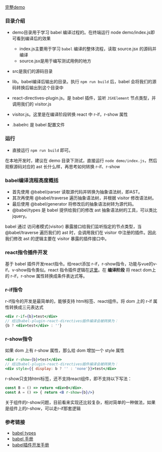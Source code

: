 [完整demo](https://github.com/lizuncong/babel-plugin-react-directives)
### 目录介绍
- demo目录用于学习 babel 编译过程的。在终端运行 node demo/index.js即可看到编译后的效果
  + index.js主要用于学习 `babel` 编译的整体流程，读取 source.jsx 的源码并编译
  + source.jsx是用于编写测试用例的地方

- src是我们的源码目录
- lib。babel编译后输出的目录。执行 `npm run build` 后，babel 会将我们的源码转换后输出到这个目录中
- react-directives-plugin.js。是 babel 插件，监听 `JSXElement` 节点类型，并调用我们的 visitor.js 
- visitor.js。这里是在编译阶段转换 react 中 r-if，r-show 属性
- .babelrc 是 babel 配置文件

### 运行
- 直接运行 `npm run build` 即可。

在本地开发时，建议在 demo 目录下测试，直接运行 `node demo/index.js`，然后观察源码对应的 ast 长什么样，再思考如何转换 r-if、r-show

### babel编译流程高度概括
- 首先使用 @babel/parser 读取源代码并转换为抽象语法树，即AST。
- 其次再使用 @babel/traverse 遍历抽象语法树，并根据 visitor 修改语法树。
- 最后使用 @babel/generator 将修改后的抽象语法树转为源代码。
- @babel/types 是 babel 提供给我们的修改 ast 抽象语法树的工具，可以类比 jquery。

babel 通过 访问者模式(visitor) 暴露接口给我们监听指定的节点类型，当 @babel/traverse 遍历我们的 ast 时，会调用我们在 visitor 中注册的插件。因此我们修改 ast 的逻辑主要在 visitor 暴露的插件接口中。


### react指令插件开发
基于 babel 插件开发react指令。给react添加 r-if，r-show指令，功能与vue的v-if，v-show指令类似。react 指令插件逻辑在[这里](https://github.com/lizuncong/babel-plugin-react-directives/blob/master/visitor.js)。在 **编译阶段** 将 react dom上的 r-if，r-show 属性转换成条件表达式等。

### r-if指令
r-if指令的开发是最简单的，能够支持 html标签、react组件。将 dom 上的 r-if 属性转换成三元表达式
```jsx
<div r-if={b}>test</div>
// 经过babel-plugin-react-directives插件编译会被转换为：
{b ? <div>test</div> : ''}
```

### r-show指令
如果 dom 上有 r-show 属性，那么给 dom 增加一个 style 属性
```jsx
<div r-show={b}>test</div>
// 经过babel-plugin-react-directives插件编译会被转换为：
<div style={{ display: b ? '' : 'none'}}>test</div>
```
r-show只支持html标签，还不支持react组件，即不支持以下写法：
```jsx
const B = () => return <div>B</div>. 
const A = () => { return <B r-show={b}/>}
```
关于组件的r-show问题，目前看来实现还比较复杂，相对简单的一种做法，如果是组件上的r-show，可以走r-if那套逻辑

### 参考链接
- [babel types](https://babeljs.io/docs/en/babel-types)
- [babel 手册](https://github.com/jamiebuilds/babel-handbook)
- [babel插件开发手册](https://github.com/jamiebuilds/babel-handbook/blob/master/translations/zh-Hans/plugin-handbook.md)
